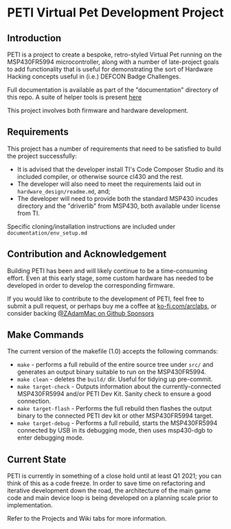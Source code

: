 # PETI Virtual Pet Development Project

## Introduction

PETI is a project to create a bespoke, retro-styled Virtual Pet running on the MSP430FR5994 microcontroller, along with a number of late-project goals to add functionality that is useful for demonstrating the sort of Hardware Hacking concepts useful in (i.e.) DEFCON Badge Challenges.

Full documentation is available as part of the "documentation" directory of this repo. A suite of helper tools is present [here](https://github.com/zadammac/peti-helpers)

This project involves both firmware and hardware development.

## Requirements
This project has a number of requirements that need to be satisfied to build the project successfully:
  - It is advised that the developer install TI's Code Composer Studio and its included compiler, or otherwise source cl430 and the rest.
  - The developer will also need to meet the requirements laid out in `hardware_design/readme.md`, and;
  - The developer will need to provide both the standard MSP430 incudes directory and the "driverlib" from MSP430, both available under license from TI.

Specific cloning/installation instructions are included under `documentation/env_setup.md`
	
## Contribution and Acknowledgement

Building PETI has been and will likely continue to be a time-consuming effort. Even at this early stage, some custom hardware has needed to be developed in order to develop the corresponding firmware.

If you would like to contribute to the development of PETI, feel free to submit a pull request, or perhaps buy me a coffee at [ko-fi.com/arclabs](https://ko-fi.com/arclabs), or consider backing [@ZAdamMac on Github Sponsors](https://github.com/users/ZAdamMac/sponsorship.)

## Make Commands
The current version of the makefile (1.0) accepts the following commands:
- `make` - performs a full rebuild of the entire source tree under `src/` and generates an output binary suitable to run on the MSP430FR5994.
- `make clean` - deletes the `build/` dir. Useful for tidying up pre-commit.
- `make target-check` - Outputs information about the currently-connected MSP430FR5994 and/or PETI Dev Kit. Sanity check to ensure a good connection.
- `make target-flash` - Performs the full rebuild then flashes the output binary to the connected PETI dev kit or other MSP430FR5994 target.
- `make target-debug` - Performs a full rebuild, starts the MSP430FR5994 connected by USB in its debugging mode, then uses msp430-dgb to enter debugging mode.
	
## Current State
PETI is currently in something of a close hold until at least Q1 2021; you can think of this as a code freeze. In order to save time on refactoring and iterative development down the road, the architecture of the main game code and main device loop is being developed on a planning scale prior to implementation.

Refer to the Projects and Wiki tabs for more information.
